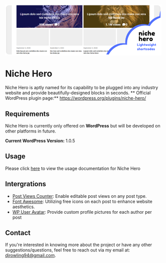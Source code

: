 ![Niche Hero](https://github.com/dallasrowling/niche-hero/blob/main/assets/images/niche-hero.png?raw=true)

# Niche Hero

Niche Hero is aptly named for its capability to be plugged into any industry website and provide beautifully-designed blocks in seconds. 
** Official WordPress plugin page:** https://wordpress.org/plugins/niche-hero/

## Requirements

Niche Hero is currently only offered on **WordPress** but will be developed on other platforms in future. 

**Current WordPress Version:** 1.0.5

## Usage

Please click [here](https://github.com/dallasrowling/niche-hero/wiki/How-to-use-%22Niche-Hero%22-in-WordPress) to view the usage documentation for Niche Hero

## Intergrations

- [Post Views Counter](https://en-ca.wordpress.org/plugins/post-views-counter/): Enable editable post views on any post type.
- [Font Awesome](https://fontawesome.com/): Utilizing free icons on each post to enhance website aesthetics.
- [WP User Avatar](https://en-ca.wordpress.org/plugins/wp-user-avatar/): Provide custom profile pictures for each author per post

## Contact 

If you're interested in knowing more about the project or have any other suggestions/questions, feel free to reach out via my email at: [djrowling94@gmail.com](mailto:djrowling94@gmail.com).
